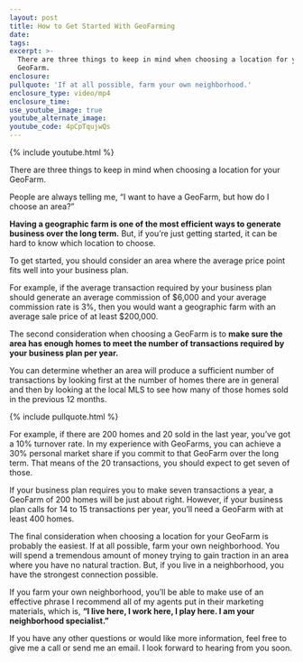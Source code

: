 ```yaml
---
layout: post
title: How to Get Started With GeoFarming
date:
tags:
excerpt: >-
  There are three things to keep in mind when choosing a location for your
  GeoFarm.
enclosure:
pullquote: 'If at all possible, farm your own neighborhood.'
enclosure_type: video/mp4
enclosure_time:
use_youtube_image: true
youtube_alternate_image:
youtube_code: 4pCpTqujwQs
---
```


{% include youtube.html %}

There are three things to keep in mind when choosing a location for your GeoFarm.

People are always telling me, “I want to have a GeoFarm, but how do I choose an area?”

**Having a geographic farm is one of the most efficient ways to generate business over the long term.** But, if you’re just getting started, it can be hard to know which location to choose.

To get started, you should consider an area where the average price point fits well into your business plan.&nbsp;

For example, if the average transaction required by your business plan should generate an average commission of $6,000 and your average commission rate is 3%, then you would want a geographic farm with an average sale price of at least $200,000.

The second consideration when choosing a GeoFarm is to **make sure the area has enough homes to meet the number of transactions required by your business plan per year.&nbsp;**

You can determine whether an area will produce a sufficient number of transactions by looking first at the number of homes there are in general and then by looking at the local MLS to see how many of those homes sold in the previous 12 months.

{% include pullquote.html %}

For example, if there are 200 homes and 20 sold in the last year, you’ve got a 10% turnover rate. In my experience with GeoFarms, you can achieve a 30% personal market share if you commit to that GeoFarm over the long term. That means of the 20 transactions, you should expect to get seven of those.&nbsp;

If your business plan requires you to make seven transactions a year, a GeoFarm of 200 homes will be just about right. However, if your business plan calls for 14 to 15 transactions per year, you’ll need a GeoFarm with at least 400 homes.&nbsp;

The final consideration when choosing a location for your GeoFarm is probably the easiest. If at all possible, farm your own neighborhood. You will spend a tremendous amount of money trying to gain traction in an area where you have no natural traction. But, if you live in a neighborhood, you have the strongest connection possible.

If you farm your own neighborhood, you’ll be able to make use of an effective phrase I recommend all of my agents put in their marketing materials, which is, **“I live here, I work here, I play here. I am your neighborhood specialist.”**

If you have any other questions or would like more information, feel free to give me a call or send me an email. I look forward to hearing from you soon.<br>&nbsp;